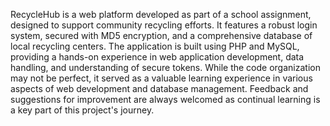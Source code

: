 RecycleHub is a web platform developed as part of a school assignment, designed to support community recycling efforts. It features a robust login system, secured with MD5 encryption, and a comprehensive database of local recycling centers. The application is built using PHP and MySQL, providing a hands-on experience in web application development, data handling, and understanding of secure tokens. While the code organization may not be perfect, it served as a valuable learning experience in various aspects of web development and database management. Feedback and suggestions for improvement are always welcomed as continual learning is a key part of this project's journey.
